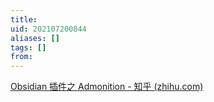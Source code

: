 ```yaml
---
title: 
uid: 202107200844
aliases: []
tags: []
from: 
---
```

[Obsidian 插件之 Admonition - 知乎 (zhihu.com)](https://zhuanlan.zhihu.com/p/391252867)
